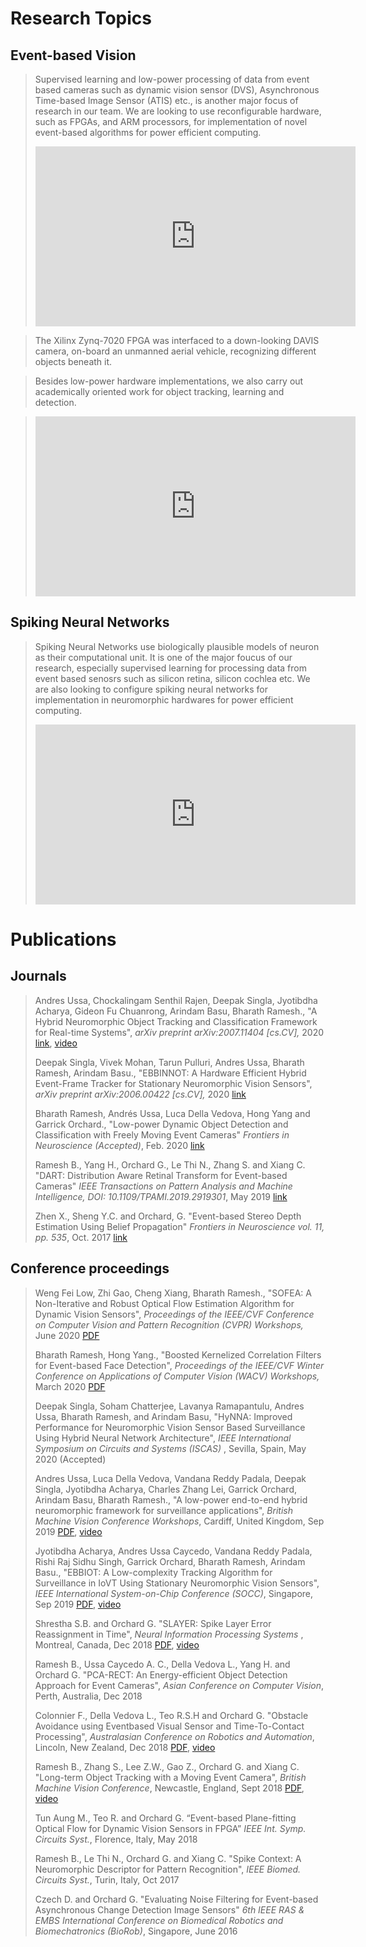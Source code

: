 <!--
.. title: Research
.. slug: research
.. date: 2019-01-22 18:54:11 UTC+08:00
.. tags: 
.. category: 
.. link: 
.. description: 
.. type: text
-->

# __Research Topics__ #

## Event-based Vision ##
>Supervised learning and low-power processing of data from event based cameras
>such as dynamic vision sensor (DVS), Asynchronous Time-based Image Sensor (ATIS) etc., is another major focus of research in our team. 
>We are looking to use reconfigurable hardware, such as FPGAs, and ARM processors, for implementation of novel event-based algorithms
>for power efficient computing.
><p align=center>
>	<iframe width="512" height="288" src="https://www.youtube.com/embed/h3SgXa47Kjc" frameborder="0" allow="accelerometer; autoplay; encrypted-media; gyroscope; picture-in-picture" allowfullscreen></iframe>

>The Xilinx Zynq-7020 FPGA was interfaced to a down-looking DAVIS camera, on-board an unmanned aerial vehicle, recognizing different objects beneath it. 

>Besides low-power hardware implementations, we also carry out academically oriented work for object tracking, learning and detection.

><p align=center>
>	<iframe width="512" height="288" src="https://www.youtube.com/embed/3cigR9Al23A" frameborder="0" allow="accelerometer; autoplay; encrypted-media; gyroscope; picture-in-picture" allowfullscreen></iframe>
></p> 

## Spiking Neural Networks ##
>Spiking Neural Networks use biologically plausible models of neuron as their computational unit.
>It is one of the major foucus of our research, especially supervised learning for processing data from event based senosrs
>such as silicon retina, silicon cochlea etc.
>We are also looking to configure spiking neural networks for implementation in neuromorphic hardwares
>for power efficient computing.
><p align=center>
>	<iframe width="512" height="288" src="https://www.youtube.com/embed/JGdatqqci5o" frameborder="0" allow="accelerometer; autoplay; encrypted-media; gyroscope; picture-in-picture" allowfullscreen></iframe>
></p> 


# __Publications__ #

## Journals ##
>Andres Ussa, Chockalingam Senthil Rajen, Deepak Singla, Jyotibdha Acharya, Gideon Fu Chuanrong, Arindam Basu, Bharath Ramesh., "A Hybrid Neuromorphic Object Tracking and Classification Framework for Real-time Systems", <i> arXiv preprint arXiv:2007.11404 [cs.CV], </i> 2020 <a href="https://arxiv.org/abs/2007.11404"> link</a>, <a href="https://tinyurl.com/ycc2tn5t"> video</a> 
>
>Deepak Singla, Vivek Mohan, Tarun Pulluri, Andres Ussa, Bharath Ramesh, Arindam Basu., "EBBINNOT: A Hardware Efficient Hybrid Event-Frame Tracker for Stationary Neuromorphic Vision Sensors", <i> arXiv preprint arXiv:2006.00422 [cs.CV], </i> 2020 <a href="https://arxiv.org/abs/2006.00422"> link</a>
>
> Bharath Ramesh, Andrés Ussa, Luca Della Vedova, Hong Yang and Garrick Orchard., "Low-power Dynamic Object Detection and Classification with Freely Moving Event Cameras" <i>Frontiers in Neuroscience (Accepted)</i>, Feb. 2020 <a href="https://www.frontiersin.org/articles/10.3389/fnins.2020.00135/abstract"> link</a>
>
>Ramesh B., Yang H., Orchard G., Le Thi N., Zhang S. and Xiang C. "DART: Distribution Aware Retinal Transform for Event-based Cameras" <i>IEEE Transactions on Pattern Analysis and Machine Intelligence,  DOI: 10.1109/TPAMI.2019.2919301</i>, May 2019 <a href="https://ieeexplore.ieee.org/document/8723171"> link</a>
>
>Zhen X., Sheng Y.C. and Orchard, G. "Event-based Stereo Depth Estimation Using Belief Propagation" <i>Frontiers in Neuroscience vol. 11, pp. 535</i>, Oct. 2017 <a href="https://www.frontiersin.org/articles/10.3389/fnins.2017.00535/full"> link</a>

## Conference proceedings ##
>Weng Fei Low, Zhi Gao, Cheng Xiang, Bharath Ramesh., "SOFEA: A Non-Iterative and Robust Optical Flow Estimation Algorithm for Dynamic Vision Sensors",<i> Proceedings of the IEEE/CVF Conference on Computer Vision and Pattern Recognition (CVPR) Workshops,</i> June 2020 <a href="https://openaccess.thecvf.com/content_CVPRW_2020/papers/w6/Low_SOFEA_A_Non-Iterative_and_Robust_Optical_Flow_Estimation_Algorithm_for_CVPRW_2020_paper.pdf"> PDF</a>
>
>Bharath Ramesh, Hong Yang., "Boosted Kernelized Correlation Filters for Event-based Face Detection", <i> Proceedings of the IEEE/CVF Winter Conference on Applications of Computer Vision (WACV) Workshops, </i> March 2020 <a href="https://openaccess.thecvf.com/content_WACVW_2020/papers/w5/Ramesh_Boosted_Kernelized_Correlation_Filters_for_Event-based_Face_Detection_WACVW_2020_paper.pdf"> PDF</a>
>
>Deepak Singla, Soham Chatterjee, Lavanya Ramapantulu, Andres Ussa, Bharath Ramesh, and Arindam Basu, "HyNNA: Improved Performance for Neuromorphic Vision Sensor Based Surveillance Using Hybrid Neural Network Architecture", <i>IEEE International Symposium on Circuits and Systems (ISCAS) </i>, Sevilla, Spain, May 2020 (Accepted)
>
>Andres Ussa, Luca Della Vedova, Vandana Reddy Padala, Deepak Singla, Jyotibdha Acharya, Charles Zhang Lei, Garrick Orchard, Arindam Basu, Bharath Ramesh., "A low-power end-to-end hybrid neuromorphic framework for surveillance applications", <i>British Machine Vision Conference Workshops</i>, Cardiff, United Kingdom, Sep 2019 <a href="https://arxiv.org/pdf/1910.09806.pdf"> PDF</a>, <a href="https://drive.google.com/file/d/189K3OenAUx4r5qwh_8yQ8vvh8P_Rgavf/edit"> video</a> 
>
>Jyotibdha Acharya, Andres Ussa Caycedo, Vandana Reddy Padala, Rishi Raj Sidhu Singh, Garrick Orchard, Bharath Ramesh, Arindam Basu., "EBBIOT: A Low-complexity Tracking Algorithm for Surveillance in IoVT Using Stationary Neuromorphic Vision Sensors", <i>IEEE International System-on-Chip Conference (SOCC)</i>, Singapore, Sep 2019 <a href="https://arxiv.org/pdf/1910.01851.pdf"> PDF</a>, <a href="https://www.youtube.com/watch?v=qnJI8skk4TM&feature=emb_logo"> video</a> 
>
>Shrestha S.B. and Orchard G. "SLAYER: Spike Layer Error Reassignment in Time", <i>Neural Information Processing Systems </i>, Montreal, Canada, Dec 2018 <a href="https://papers.nips.cc/paper/7415-slayer-spike-layer-error-reassignment-in-time.pdf"> PDF</a>, <a href="https://www.youtube.com/watch?v=JGdatqqci5o"> video</a> 
>
>Ramesh B., Ussa Caycedo A. C., Della Vedova L., Yang H. and Orchard G. "PCA-RECT: An Energy-efficient Object Detection Approach for Event Cameras", <i>Asian Conference on Computer Vision</i>, Perth, Australia, Dec 2018
>
>Colonnier F., Della Vedova L., Teo R.S.H and Orchard G. "Obstacle Avoidance using Eventbased Visual Sensor and Time-To-Contact Processing", <i>Australasian Conference on Robotics and Automation</i>, Lincoln, New Zealand, Dec 2018 <a href="https://ssl.linklings.net/conferences/acra/acra2018_proceedings/views/includes/files/pap104s1-file1.pdf"> PDF</a>, <a href="https://linklings.s3.amazonaws.com/organizations/acra/acra2018/submissions/stype101/UGjfY-pap104s1-file2.mp4"> video</a>
>
>Ramesh B., Zhang S., Lee Z.W., Gao Z., Orchard G. and Xiang C. "Long-term Object Tracking with a Moving Event Camera", <i>British Machine Vision Conference</i>, Newcastle, England, Sept 2018 <a href="http://bmvc2018.org/contents/papers/0814.pdf"> PDF</a>, <a href="https://youtu.be/3cigR9Al23A"> video</a>
>
>Tun Aung M., Teo R. and Orchard G. “Event-based Plane-fitting Optical Flow for Dynamic Vision Sensors in FPGA” <i>IEEE Int. Symp. Circuits Syst.</i>, Florence, Italy, May 2018
>
>Ramesh B., Le Thi N., Orchard G. and Xiang C. "Spike Context: A Neuromorphic Descriptor for Pattern Recognition", <i>IEEE Biomed. Circuits Syst.</i>, Turin, Italy, Oct 2017
>
>Czech D. and Orchard G. "Evaluating Noise Filtering for Event-based Asynchronous Change Detection Image Sensors" <i>6th IEEE RAS & EMBS International Conference on Biomedical Robotics and Biomechatronics (BioRob)</i>, Singapore, June 2016

